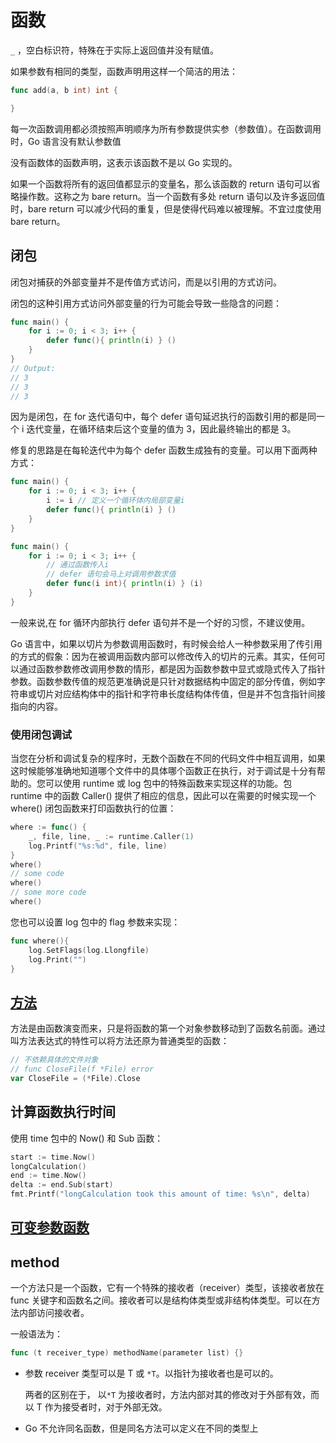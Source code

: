 # 函数

`_` ，空白标识符，特殊在于实际上返回值并没有赋值。

如果参数有相同的类型，函数声明用这样一个简洁的用法：

```go
func add(a, b int) int {

}
```

每一次函数调用都必须按照声明顺序为所有参数提供实参（参数值）。在函数调用时，Go 语言没有默认参数值

没有函数体的函数声明，这表示该函数不是以 Go 实现的。

如果一个函数将所有的返回值都显示的变量名，那么该函数的 return 语句可以省略操作数。这称之为 bare return。当一个函数有多处 return 语句以及许多返回值时，bare return 可以减少代码的重复，但是使得代码难以被理解。不宜过度使用 bare return。

## 闭包

闭包对捕获的外部变量并不是传值方式访问，而是以引用的方式访问。

闭包的这种引用方式访问外部变量的行为可能会导致一些隐含的问题：

```go
func main() {
    for i := 0; i < 3; i++ {
        defer func(){ println(i) } ()
    }
}
// Output:
// 3
// 3
// 3
```

因为是闭包，在 for 迭代语句中，每个 defer 语句延迟执行的函数引用的都是同一个 i 迭代变量，在循环结束后这个变量的值为 3，因此最终输出的都是 3。

修复的思路是在每轮迭代中为每个 defer 函数生成独有的变量。可以用下面两种方式：

```go
func main() {
    for i := 0; i < 3; i++ {
        i := i // 定义一个循环体内局部变量i
        defer func(){ println(i) } ()
    }
}

func main() {
    for i := 0; i < 3; i++ {
        // 通过函数传入i
        // defer 语句会马上对调用参数求值
        defer func(i int){ println(i) } (i)
    }
}
```

一般来说,在 for 循环内部执行 defer 语句并不是一个好的习惯，不建议使用。

Go 语言中，如果以切片为参数调用函数时，有时候会给人一种参数采用了传引用的方式的假象：因为在被调用函数内部可以修改传入的切片的元素。其实，任何可以通过函数参数修改调用参数的情形，都是因为函数参数中显式或隐式传入了指针参数。函数参数传值的规范更准确说是只针对数据结构中固定的部分传值，例如字符串或切片对应结构体中的指针和字符串长度结构体传值，但是并不包含指针间接指向的内容。

### 使用闭包调试

当您在分析和调试复杂的程序时，无数个函数在不同的代码文件中相互调用，如果这时候能够准确地知道哪个文件中的具体哪个函数正在执行，对于调试是十分有帮助的。您可以使用 runtime 或 log 包中的特殊函数来实现这样的功能。包 runtime 中的函数 Caller() 提供了相应的信息，因此可以在需要的时候实现一个 where() 闭包函数来打印函数执行的位置：

```go
where := func() {
    _, file, line, _ := runtime.Caller(1)
    log.Printf("%s:%d", file, line)
}
where()
// some code
where()
// some more code
where()
```

您也可以设置 log 包中的 flag 参数来实现：

```go
func where(){
    log.SetFlags(log.Llongfile)
    log.Print("")
}
```

## [方法](https://chai2010.gitbooks.io/advanced-go-programming-book/content/ch1-basic/ch1-04-func-method-interface.html)

方法是由函数演变而来，只是将函数的第一个对象参数移动到了函数名前面。通过叫方法表达式的特性可以将方法还原为普通类型的函数：

```go
// 不依赖具体的文件对象
// func CloseFile(f *File) error
var CloseFile = (*File).Close
```

## 计算函数执行时间

使用 time 包中的 Now() 和 Sub 函数：

```go
start := time.Now()
longCalculation()
end := time.Now()
delta := end.Sub(start)
fmt.Printf("longCalculation took this amount of time: %s\n", delta)
```

## [可变参数函数](https://studygolang.com/articles/11965)

## method

一个方法只是一个函数，它有一个特殊的接收者（receiver）类型，该接收者放在 func 关键字和函数名之间。接收者可以是结构体类型或非结构体类型。可以在方法内部访问接收者。

一般语法为：

```go
func (t receiver_type) methodName(parameter list) {}
```

- 参数 receiver 类型可以是 T 或 `*T`。以指针为接收者也是可以的。

  两者的区别在于， 以`*T` 为接收者时，方法内部对其的修改对于外部有效，而以 T 作为接受者时，对于外部无效。

- Go 不允许同名函数，但是同名方法可以定义在不同的类型上
